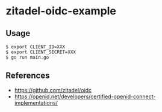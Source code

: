 # zitadel-oidc-example

## Usage

```
$ export CLIENT_ID=XXX
$ export CLIENT_SECRET=XXX
$ go run main.go
```

## References
- https://github.com/zitadel/oidc
- https://openid.net/developers/certified-openid-connect-implementations/
